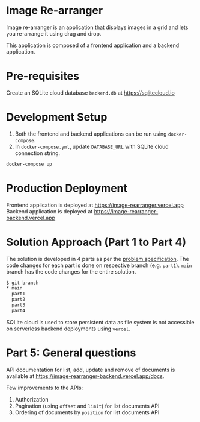 # Image Re-arranger

Image re-arranger is an application that displays images in a grid and lets you re-arrange it using drag and drop.

This application is composed of a frontend application and a backend application.

# Pre-requisites

Create an SQLite cloud database `backend.db` at https://sqlitecloud.io

# Development Setup

1. Both the frontend and backend applications can be run using `docker-compose`.
2. In `docker-compose.yml`, update `DATABASE_URL` with SQLite cloud connection string.

```bash
docker-compose up
```

# Production Deployment

Frontend application is deployed at https://image-rearranger.vercel.app
Backend application is deployed at https://image-rearranger-backend.vercel.app

# Solution Approach (Part 1 to Part 4)

The solution is developed in 4 parts as per the [problem specification](PROBLEM_SPECIFICATION.pdf). The code changes for each part is done on respective branch (e.g. `part1`). `main` branch has the code changes for the entire solution.

```bash
$ git branch
* main
  part1
  part2
  part3
  part4
```

SQLite cloud is used to store persistent data as file system is not accessible on serverless backend deployments using `vercel`.

# Part 5: General questions

API documentation for list, add, update and remove of documents is available at https://image-rearranger-backend.vercel.app/docs.

Few improvements to the APIs:

1. Authorization
2. Pagination (using `offset` and `limit`) for list documents API
3. Ordering of documents by `position` for list documents API
